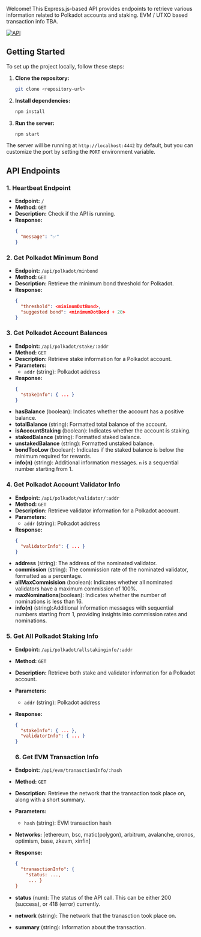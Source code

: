 Welcome! This Express.js-based API provides endpoints to retrieve various information related to Polkadot accounts and staking. 
EVM / UTXO based transaction info TBA.

[![API](https://img.shields.io/badge/Visit%20the%20API-blue)](https://api-test-dot.vercel.app/)

## Getting Started

To set up the project locally, follow these steps:

1. **Clone the repository:**
    ```bash
    git clone <repository-url>
    ```

2. **Install dependencies:**
    ```bash
    npm install
    ```

3. **Run the server:**
    ```bash
    npm start
    ```

The server will be running at `http://localhost:4442` by default, but you can customize the port by setting the `PORT` environment variable.

## API Endpoints

### 1. Heartbeat Endpoint

- **Endpoint:** `/`
- **Method:** `GET`
- **Description:** Check if the API is running.
- **Response:**
    ```json
    {
      "message": "✅"
    }
    ```

### 2. Get Polkadot Minimum Bond

- **Endpoint:** `/api/polkadot/minbond`
- **Method:** `GET`
- **Description:** Retrieve the minimum bond threshold for Polkadot.
- **Response:**
    ```json
    {
      "threshold": <minimumDotBond>,
      "suggested bond": <minimumDotBond + 20>
    }
    ```

### 3. Get Polkadot Account Balances

- **Endpoint:** `/api/polkadot/stake/:addr`
- **Method:** `GET`
- **Description:** Retrieve stake information for a Polkadot account.
- **Parameters:**
  - `addr` (string): Polkadot address
- **Response:**
    ```json
    {
      "stakeInfo": { ... }
    }
    ```
- **hasBalance** (boolean): Indicates whether the account has a positive balance.
- **totalBalance** (string): Formatted total balance of the account.
- **isAccountStaking** (boolean): Indicates whether the account is staking.
- **stakedBalance** (string): Formatted staked balance.
- **unstakedBalance** (string): Formatted unstaked balance.
- **bondTooLow** (boolean): Indicates if the staked balance is below the minimum required for rewards.
- **info(n)** (string): Additional information messages. `n` is a sequential number starting from 1.

### 4. Get Polkadot Account Validator Info

- **Endpoint:** `/api/polkadot/validator/:addr`
- **Method:** `GET`
- **Description:** Retrieve validator information for a Polkadot account.
- **Parameters:**
  - `addr` (string): Polkadot address
- **Response:**
    ```json
    {
      "validatorInfo": { ... }
    }
    ```
- **address** (string): The address of the nominated validator.
- **commission** (string): The commission rate of the nominated validator, formatted as a percentage.
- **allMaxCommisision** (boolean): Indicates whether all nominated validators have a maximum commission of 100%.
- **maxNominations**(boolean): Indicates whether the number of nominations is less than 16.
- **info(n)** (string):Additional information messages with sequential numbers starting from 1, providing insights into commission rates and nominations.

### 5. Get All Polkadot Staking Info

- **Endpoint:** `/api/polkadot/allstakinginfo/:addr`
- **Method:** `GET`
- **Description:** Retrieve both stake and validator information for a Polkadot account.
- **Parameters:**
  - `addr` (string): Polkadot address
- **Response:**
    ```json
    {
      "stakeInfo": { ... },
      "validatorInfo": { ... }
    }
    ```

    ### 6. Get EVM Transaction Info

- **Endpoint:** `/api/evm/tranasctionInfo/:hash`
- **Method:** `GET`
- **Description:** Retrieve the network that the transaction took place on, along with a short summary.
- **Parameters:**
  - `hash` (string): EVM transaction hash
- **Networks:** [ethereum, bsc, matic(polygon), arbitrum, avalanche, cronos, optimism, base, zkevm, xinfin]
- **Response:**
    ```json
    {
      "tranasctionInfo": {
        "status: ...,
         ... }
    }
    ```
- **status** (num): The status of the API call. This can be either 200 (success), or 418 (error) currently.
- **network** (string): The network that the tranasction took place on.
- **summary** (string): Information about the transaction.